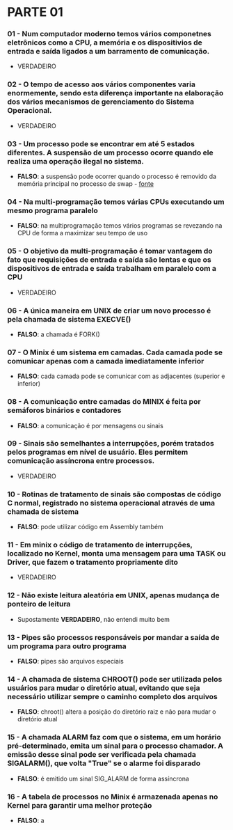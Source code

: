# PARTE 01

### 01 - Num computador moderno temos vários componetnes eletrônicos como a CPU, a memória e os dispositivios de entrada e saída ligados a um barramento de comunicação.

* VERDADEIRO

### 02 - O tempo de acesso aos vários componentes varia enormemente, sendo esta diferença importante na elaboração dos vários mecanismos de gerenciamento do Sistema Operacional.

* VERDADEIRO

### 03 - Um processo pode se encontrar em até 5 estados diferentes. A suspensão de um processo ocorre quando ele realiza uma operação ilegal no sistema.

* **FALSO**: a suspensão pode ocorrer quando o processo é removido da memória principal no processo de swap - [fonte](https://www.geeksforgeeks.org/states-of-a-process-in-operating-systems/)

### 04 - Na multi-programação temos várias CPUs executando um mesmo programa paralelo

* **FALSO**: na multiprogramação temos vários programas se revezando na CPU de forma a maximizar seu tempo de uso

### 05 - O objetivo da multi-programação é tomar vantagem do fato que requisições de entrada e saída são lentas e que os dispositivos de entrada e saída trabalham em paralelo com a CPU

* VERDADEIRO

### 06 - A única maneira em UNIX de criar um novo processo é pela chamada de sistema EXECVE()

* **FALSO**: a chamada é FORK()

### 07 - O Minix é um sistema em camadas. Cada camada pode se comunicar apenas com a camada imediatamente inferior

* **FALSO**: cada camada pode se comunicar com as adjacentes (superior e inferior)

### 08 - A comunicação entre camadas do MINIX é feita por semáforos binários e contadores

* **FALSO**: a comunicação é por mensagens ou sinais

### 09 - Sinais são semelhantes a interrupções, porém tratados pelos programas em nível de usuário. Eles permitem comunicação assíncrona entre processos.

* VERDADEIRO

### 10 - Rotinas de tratamento de sinais são compostas de código C normal, registrado no sistema operacional através de uma chamada de sistema

* **FALSO**: pode utilizar código em Assembly também

### 11 - Em minix o código de tratamento de interrupções, localizado no Kernel, monta uma mensagem para uma TASK ou Driver, que fazem o tratamento propriamente dito

* VERDADEIRO

### 12 - Não existe leitura aleatória em UNIX, apenas mudança de ponteiro de leitura

* Supostamente **VERDADEIRO**, não entendi muito bem

### 13 - Pipes são processos responsáveis por mandar a saída de um programa para outro programa

* **FALSO**: pipes são arquivos especiais

### 14 - A chamada de sistema CHROOT() pode ser utilizada pelos usuários para mudar o diretório atual, evitando que seja necessário utilizar sempre o caminho completo dos arquivos

* **FALSO**: chroot() altera a posição do diretório raiz e não para mudar o diretório atual

### 15 - A chamada ALARM faz com que o sistema, em um horário pré-determinado, emita um sinal para o processo chamador. A emissão desse sinal pode ser verificada pela chamada SIGALARM(), que volta "True" se o alarme foi disparado

* **FALSO**: é emitido um sinal SIG_ALARM de forma assíncrona

### 16 - A tabela de processos no Minix é armazenada apenas no Kernel para garantir uma melhor proteção

* **FALSO**: a 

